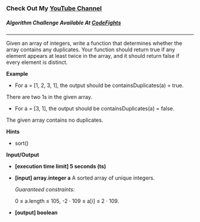### Check Out My [YouTube Channel](https://www.YouTube.com/CodingTutorials360)

##### Algorithm Challenge Available At [CodeFights](https://codefights.com/interview-practice/task/CfknJzPmdbstXhsoJ)
---
Given an array of integers, write a function that determines whether the array contains any duplicates. Your function should return true if any element appears at least twice in the array, and it should return false if every element is distinct.
 
**Example**
-   For a = [1, 2, 3, 1], the output should be
containsDuplicates(a) = true.

There are two 1s in the given array.

-   For a = [3, 1], the output should be
containsDuplicates(a) = false.

The given array contains no duplicates.

**Hints**
-   sort()

**Input/Output**

- **[execution time limit] 5 seconds (ts)**
- **[input] array.integer a**
    A sorted array of unique integers.

    *Guaranteed constraints:*

    0 ≤ a.length ≤ 105,
    -2 · 109 ≤ a[i] ≤ 2 · 109.

- **[output] boolean**